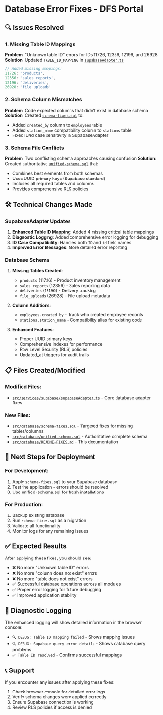 # Database Error Fixes - DFS Portal

## 🔍 **Issues Resolved**

### **1. Missing Table ID Mappings**
**Problem**: "Unknown table ID" errors for IDs 11726, 12356, 12196, and 26928
**Solution**: Updated `TABLE_ID_MAPPING` in [`supabaseAdapter.ts`](../services/supabase/supabaseAdapter.ts)

```typescript
// Added missing mappings:
11726: 'products',
12356: 'sales_reports', 
12196: 'deliveries',
26928: 'file_uploads'
```

### **2. Schema Column Mismatches**
**Problem**: Code expected columns that didn't exist in database schema
**Solution**: Created [`schema-fixes.sql`](./schema-fixes.sql) to:
- Added `created_by` column to `employees` table
- Added `station_name` compatibility column to `stations` table  
- Fixed ID/id case sensitivity in SupabaseAdapter

### **3. Schema File Conflicts**
**Problem**: Two conflicting schema approaches causing confusion
**Solution**: Created authoritative [`unified-schema.sql`](./unified-schema.sql) that:
- Combines best elements from both schemas
- Uses UUID primary keys (Supabase standard)
- Includes all required tables and columns
- Provides comprehensive RLS policies

## 🛠️ **Technical Changes Made**

### **SupabaseAdapter Updates**
1. **Enhanced Table ID Mapping**: Added 4 missing critical table mappings
2. **Diagnostic Logging**: Added comprehensive error logging for debugging
3. **ID Case Compatibility**: Handles both `ID` and `id` field names
4. **Improved Error Messages**: More detailed error reporting

### **Database Schema**
1. **Missing Tables Created**:
   - `products` (11726) - Product inventory management
   - `sales_reports` (12356) - Sales reporting data
   - `deliveries` (12196) - Delivery tracking
   - `file_uploads` (26928) - File upload metadata

2. **Column Additions**:
   - `employees.created_by` - Track who created employee records
   - `stations.station_name` - Compatibility alias for existing code

3. **Enhanced Features**:
   - Proper UUID primary keys
   - Comprehensive indexes for performance
   - Row Level Security (RLS) policies
   - Updated_at triggers for audit trails

## 📋 **Files Created/Modified**

### **Modified Files**:
- [`src/services/supabase/supabaseAdapter.ts`](../services/supabase/supabaseAdapter.ts) - Core database adapter fixes

### **New Files**:
- [`src/database/schema-fixes.sql`](./schema-fixes.sql) - Targeted fixes for missing tables/columns
- [`src/database/unified-schema.sql`](./unified-schema.sql) - Authoritative complete schema
- [`src/database/README-FIXES.md`](./README-FIXES.md) - This documentation

## 🔧 **Next Steps for Deployment**

### **For Development**:
1. Apply `schema-fixes.sql` to your Supabase database
2. Test the application - errors should be resolved
3. Use unified-schema.sql for fresh installations

### **For Production**:
1. Backup existing database
2. Run `schema-fixes.sql` as a migration
3. Validate all functionality
4. Monitor logs for any remaining issues

## ✅ **Expected Results**

After applying these fixes, you should see:
- ❌ No more "Unknown table ID" errors
- ❌ No more "column does not exist" errors  
- ❌ No more "table does not exist" errors
- ✅ Successful database operations across all modules
- ✅ Proper error logging for future debugging
- ✅ Improved application stability

## 🚨 **Diagnostic Logging**

The enhanced logging will show detailed information in the browser console:
- `🔍 DEBUG: Table ID mapping failed` - Shows mapping issues
- `🔍 DEBUG: Supabase query error details` - Shows database query problems
- `✅ Table ID resolved` - Confirms successful mappings

## 📞 **Support**

If you encounter any issues after applying these fixes:
1. Check browser console for detailed error logs
2. Verify schema changes were applied correctly
3. Ensure Supabase connection is working
4. Review RLS policies if access is denied